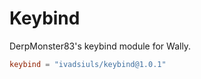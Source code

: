 # Keybind
DerpMonster83's keybind module for Wally.

```toml
keybind = "ivadsiuls/keybind@1.0.1"
```